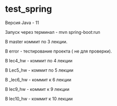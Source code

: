 # test_spring

Версия Java - 11

Запуск через терминал - mvn spring-boot:run

В master коммит по 3 лекции.

В error - тестирование проекта ( не для проверки).

В lec4_hw - коммит по 4 лекции

В Lec5_hw - коммит по 5 лекции

В _lec6_hw - коммит к 6 лекции

В lec9_hw - коммит к 9 лекции

В lec10_hw - коммит к 10 лекции
